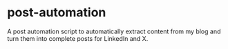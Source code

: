 # post-automation
A post automation script to automatically extract content from my blog and turn them into complete posts for LinkedIn and X.
